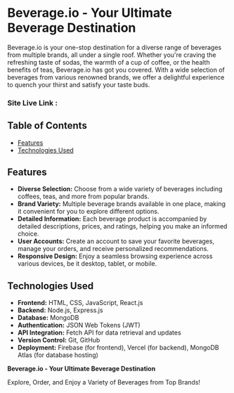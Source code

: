 # Beverage.io - Your Ultimate Beverage Destination

Beverage.io is your one-stop destination for a diverse range of beverages from multiple brands, all under a single roof. Whether you're craving the refreshing taste of sodas, the warmth of a cup of coffee, or the health benefits of teas, Beverage.io has got you covered. With a wide selection of beverages from various renowned brands, we offer a delightful experience to quench your thirst and satisfy your taste buds.

### Site Live Link : 

## Table of Contents

- [Features](#features)
- [Technologies Used](#technologies-used)

## Features

- **Diverse Selection:** Choose from a wide variety of beverages including coffees, teas, and more from popular brands.
- **Brand Variety:** Multiple beverage brands available in one place, making it convenient for you to explore different options.
- **Detailed Information:** Each beverage product is accompanied by detailed descriptions, prices, and ratings, helping you make an informed choice.
- **User Accounts:** Create an account to save your favorite beverages, manage your orders, and receive personalized recommendations.
- **Responsive Design:** Enjoy a seamless browsing experience across various devices, be it desktop, tablet, or mobile.

## Technologies Used

- **Frontend:** HTML, CSS, JavaScript, React.js
- **Backend:** Node.js, Express.js
- **Database:** MongoDB
- **Authentication:** JSON Web Tokens (JWT)
- **API Integration:** Fetch API for data retrieval and updates
- **Version Control:** Git, GitHub
- **Deployment:** Firebase (for frontend), Vercel (for backend), MongoDB Atlas (for database hosting)





**Beverage.io - Your Ultimate Beverage Destination**
  
Explore, Order, and Enjoy a Variety of Beverages from Top Brands!